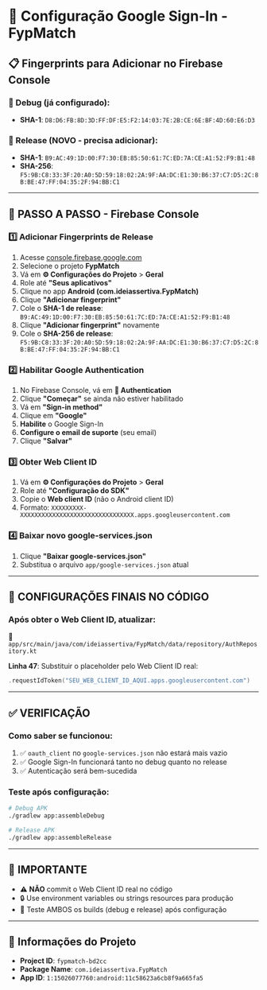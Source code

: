 # 🔑 **Configuração Google Sign-In - FypMatch**

## 📋 **Fingerprints para Adicionar no Firebase Console**

### **🐛 Debug (já configurado):**
- **SHA-1**: `D8:D6:FB:8D:3D:FF:DF:E5:F2:14:03:7E:2B:CE:6E:BF:4D:60:E6:D3`

### **🚀 Release (NOVO - precisa adicionar):**
- **SHA-1**: `B9:AC:49:1D:00:F7:30:EB:85:50:61:7C:ED:7A:CE:A1:52:F9:B1:48`
- **SHA-256**: `F5:9B:C8:33:3F:20:A0:5D:59:18:02:2A:9F:AA:DC:E1:30:B6:37:C7:D5:2C:8B:BE:47:FF:04:35:2F:94:BB:C1`

---

## 🔧 **PASSO A PASSO - Firebase Console**

### **1️⃣ Adicionar Fingerprints de Release**
1. Acesse [console.firebase.google.com](https://console.firebase.google.com)
2. Selecione o projeto **FypMatch**
3. Vá em **⚙️ Configurações do Projeto** > **Geral**
4. Role até **"Seus aplicativos"**
5. Clique no app **Android (com.ideiassertiva.FypMatch)**
6. Clique **"Adicionar fingerprint"**
7. Cole o **SHA-1 de release**: `B9:AC:49:1D:00:F7:30:EB:85:50:61:7C:ED:7A:CE:A1:52:F9:B1:48`
8. Clique **"Adicionar fingerprint"** novamente
9. Cole o **SHA-256 de release**: `F5:9B:C8:33:3F:20:A0:5D:59:18:02:2A:9F:AA:DC:E1:30:B6:37:C7:D5:2C:8B:BE:47:FF:04:35:2F:94:BB:C1`

### **2️⃣ Habilitar Google Authentication**
1. No Firebase Console, vá em **🔐 Authentication**
2. Clique **"Começar"** se ainda não estiver habilitado
3. Vá em **"Sign-in method"**
4. Clique em **"Google"**
5. **Habilite** o Google Sign-In
6. **Configure o email de suporte** (seu email)
7. Clique **"Salvar"**

### **3️⃣ Obter Web Client ID**
1. Vá em **⚙️ Configurações do Projeto** > **Geral**
2. Role até **"Configuração do SDK"**
3. Copie o **Web client ID** (não o Android client ID)
4. Formato: `XXXXXXXXX-XXXXXXXXXXXXXXXXXXXXXXXXXXXXXXXX.apps.googleusercontent.com`

### **4️⃣ Baixar novo google-services.json**
1. Clique **"Baixar google-services.json"**
2. Substitua o arquivo `app/google-services.json` atual

---

## 🔧 **CONFIGURAÇÕES FINAIS NO CÓDIGO**

### **Após obter o Web Client ID, atualizar:**
📂 `app/src/main/java/com/ideiassertiva/FypMatch/data/repository/AuthRepository.kt`

**Linha 47**: Substituir o placeholder pelo Web Client ID real:
```kotlin
.requestIdToken("SEU_WEB_CLIENT_ID_AQUI.apps.googleusercontent.com")
```

---

## ✅ **VERIFICAÇÃO**

### **Como saber se funcionou:**
1. ✅ `oauth_client` no `google-services.json` não estará mais vazio
2. ✅ Google Sign-In funcionará tanto no debug quanto no release
3. ✅ Autenticação será bem-sucedida

### **Teste após configuração:**
```bash
# Debug APK
./gradlew app:assembleDebug

# Release APK  
./gradlew app:assembleRelease
```

---

## 🚨 **IMPORTANTE**

- ⚠️ **NÃO** commit o Web Client ID real no código
- 🔒 Use environment variables ou strings resources para produção
- 🧪 Teste AMBOS os builds (debug e release) após configuração

---

## 📱 **Informações do Projeto**

- **Project ID**: `fypmatch-bd2cc`
- **Package Name**: `com.ideiassertiva.FypMatch` 
- **App ID**: `1:15026077760:android:11c58623a6cb8f9a665fa5` 